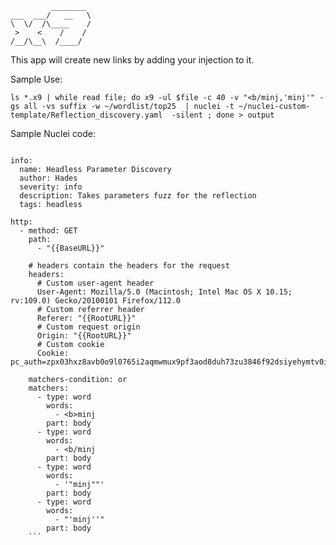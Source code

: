 	         ________
	___  ___/   __   \
	\  \/  /\____    /
	 >    <    /    / 
	/__/\__\  /____/  

This app will create new links by adding your injection to it.

Sample Use:
```
ls *.x9 | while read file; do x9 -ul $file -c 40 -v "<b/minj,'minj'" -gs all -vs suffix -w ~/wordlist/top25  | nuclei -t ~/nuclei-custom-template/Reflection_discovery.yaml  -silent ; done > output

```

Sample Nuclei code:
```id: parameter-discovery

info:
  name: Headless Parameter Discovery
  author: Hades
  severity: info
  description: Takes parameters fuzz for the reflection
  tags: headless

http:
  - method: GET
    path:
      - "{{BaseURL}}"

    # headers contain the headers for the request
    headers:
      # Custom user-agent header
      User-Agent: Mozilla/5.0 (Macintosh; Intel Mac OS X 10.15; rv:109.0) Gecko/20100101 Firefox/112.0
      # Custom referrer header
      Referer: "{{RootURL}}"
      # Custom request origin
      Origin: "{{RootURL}}"
      # Custom cookie
      Cookie: pc_auth=zpx03hxz8avb0o9l0765i2aqmwmux9pf3aod8duh73zu3846f92dsiyehymtv0ip

    matchers-condition: or
    matchers:
      - type: word
        words:
          - <b>minj
        part: body
      - type: word
        words:
          - <b/minj
        part: body
      - type: word
        words:
          - '"minj""'
        part: body
      - type: word
        words:
          - "'minj''"
        part: body
    ```